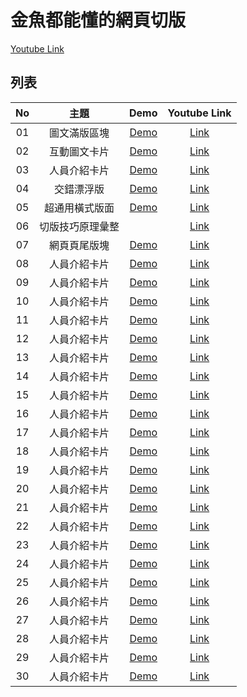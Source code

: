 # 金魚都能懂的網頁切版

[Youtube Link](https://www.youtube.com/playlist?list=PLqivELodHt3hxeuLX8PYaI8u1GcDaBoJo)

## 列表

| No  |       主題       |                             Demo                              |             Youtube Link             |
| :-: | :--------------: | :-----------------------------------------------------------: | :----------------------------------: |
| 01  |   圖文滿版區塊   | [Demo](https://alan10332000.github.io/css-layout-practice/01) | [Link](https://youtu.be/rwTMBmnIHcY) |
| 02  |   互動圖文卡片   | [Demo](https://alan10332000.github.io/css-layout-practice/02) | [Link](https://youtu.be/IocyLERRdko) |
| 03  |   人員介紹卡片   | [Demo](https://alan10332000.github.io/css-layout-practice/03) | [Link](https://youtu.be/2Qs0EuqJIYA) |
| 04  |    交錯漂浮版    | [Demo](https://alan10332000.github.io/css-layout-practice/04) | [Link](https://youtu.be/aN7zFs_AT8s) |
| 05  |  超通用橫式版面  | [Demo](https://alan10332000.github.io/css-layout-practice/05) | [Link](https://youtu.be/-mmzaE6eLzY) |
| 06  | 切版技巧原理彙整 |                                                               | [Link](https://youtu.be/R6q87Rfs0PM) |
| 07  |   網頁頁尾版塊   | [Demo](https://alan10332000.github.io/css-layout-practice/06) | [Link](https://youtu.be/Y02yl_QQNv0) |
| 08  |   人員介紹卡片   | [Demo](https://alan10332000.github.io/css-layout-practice/08) |               [Link]()               |
| 09  |   人員介紹卡片   | [Demo](https://alan10332000.github.io/css-layout-practice/09) |               [Link]()               |
| 10  |   人員介紹卡片   | [Demo](https://alan10332000.github.io/css-layout-practice/10) |               [Link]()               |
| 11  |   人員介紹卡片   | [Demo](https://alan10332000.github.io/css-layout-practice/11) |               [Link]()               |
| 12  |   人員介紹卡片   | [Demo](https://alan10332000.github.io/css-layout-practice/12) |               [Link]()               |
| 13  |   人員介紹卡片   | [Demo](https://alan10332000.github.io/css-layout-practice/13) |               [Link]()               |
| 14  |   人員介紹卡片   | [Demo](https://alan10332000.github.io/css-layout-practice/14) |               [Link]()               |
| 15  |   人員介紹卡片   | [Demo](https://alan10332000.github.io/css-layout-practice/15) |               [Link]()               |
| 16  |   人員介紹卡片   | [Demo](https://alan10332000.github.io/css-layout-practice/16) |               [Link]()               |
| 17  |   人員介紹卡片   | [Demo](https://alan10332000.github.io/css-layout-practice/17) |               [Link]()               |
| 18  |   人員介紹卡片   | [Demo](https://alan10332000.github.io/css-layout-practice/18) |               [Link]()               |
| 19  |   人員介紹卡片   | [Demo](https://alan10332000.github.io/css-layout-practice/19) |               [Link]()               |
| 20  |   人員介紹卡片   | [Demo](https://alan10332000.github.io/css-layout-practice/20) |               [Link]()               |
| 21  |   人員介紹卡片   | [Demo](https://alan10332000.github.io/css-layout-practice/21) |               [Link]()               |
| 22  |   人員介紹卡片   | [Demo](https://alan10332000.github.io/css-layout-practice/22) |               [Link]()               |
| 23  |   人員介紹卡片   | [Demo](https://alan10332000.github.io/css-layout-practice/23) |               [Link]()               |
| 24  |   人員介紹卡片   | [Demo](https://alan10332000.github.io/css-layout-practice/24) |               [Link]()               |
| 25  |   人員介紹卡片   | [Demo](https://alan10332000.github.io/css-layout-practice/25) |               [Link]()               |
| 26  |   人員介紹卡片   | [Demo](https://alan10332000.github.io/css-layout-practice/26) |               [Link]()               |
| 27  |   人員介紹卡片   | [Demo](https://alan10332000.github.io/css-layout-practice/27) |               [Link]()               |
| 28  |   人員介紹卡片   | [Demo](https://alan10332000.github.io/css-layout-practice/27) |               [Link]()               |
| 29  |   人員介紹卡片   | [Demo](https://alan10332000.github.io/css-layout-practice/27) |               [Link]()               |
| 30  |   人員介紹卡片   | [Demo](https://alan10332000.github.io/css-layout-practice/27) |               [Link]()               |
